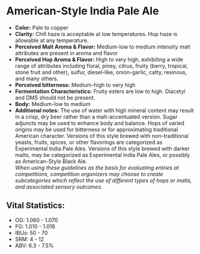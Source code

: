 # American-Style India Pale Ale

- **Color:** Pale to copper
- **Clarity:** Chill haze is acceptable at low temperatures. Hop haze is allowable at any temperature.
- **Perceived Malt Aroma & Flavor:** Medium-low to medium intensity malt attributes are present in aroma and flavor
- **Perceived Hop Aroma & Flavor:** High to very high, exhibiting a wide range of attributes including floral, piney, citrus, fruity (berry, tropical, stone fruit and other), sulfur, diesel-like, onion-garlic, catty, resinous, and many others.
- **Perceived bitterness:** Medium-high to very high
- **Fermentation Characteristics:** Fruity esters are low to high. Diacetyl and DMS should not be present.
- **Body:** Medium-low to medium
- **Additional notes:** The use of water with high mineral content may result in a crisp, dry beer rather than a malt-accentuated version. Sugar adjuncts may be used to enhance body and balance. Hops of varied origins may be used for bitterness or for approximating traditional American character. Versions of this style brewed with non-traditional yeasts, fruits, spices, or other flavorings are categorized as Experimental India Pale Ales. Versions of this style brewed with darker malts, may be categorized as Experimental India Pale Ales, or possibly as American-Style Black Ale. <br/>
_When using these guidelines as the basis for evaluating entries at competitions, competition organizers may choose to create subcategories which reflect the use of different types of hops or malts, and associated sensory outcomes._

## Vital Statistics:

- OG: 1.060 - 1.070
- FG: 1.010 - 1.016
- IBUs: 50 - 70
- SRM: 4 - 12
- ABV: 6.3 - 7.5% 
